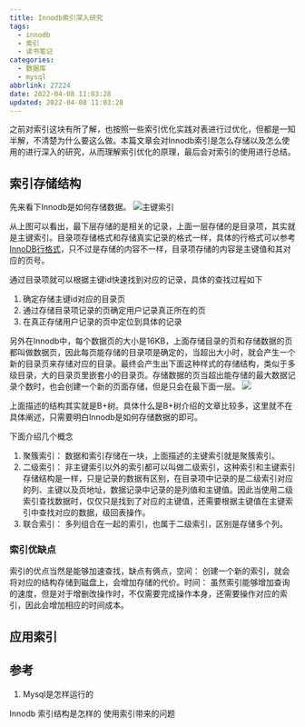 ```yaml
---
title: Innodb索引深入研究
tags:
  - innodb
  - 索引
  - 读书笔记
categories:
  - 数据库
  - mysql
abbrlink: 27224
date: 2022-04-08 11:03:28
updated: 2022-04-08 11:03:28
---
```


之前对索引这块有所了解，也按照一些索引优化实践对表进行过优化，但都是一知半解，不清楚为什么要这么做。本篇文章会对Innodb索引是怎么存储以及怎么使用的进行深入的研究，从而理解索引优化的原理，最后会对索引的使用进行总结。

## 索引存储结构

先来看下Innodb是如何存储数据。
![主键索引](https://cdn.jsdelivr.net/gh/fengxiu/img/20220408142245.png)

从上图可以看出，最下层存储的是相关的记录，上面一层存储的是目录项，其实就是主键索引。目录项存储格式和存储真实记录的格式一样，具体的行格式可以参考[InnoDB行格式](https://fengxiu.tech/archives/43453.html)，只不过是存储的内容不一样，目录项存储的内容是主键值和其对应的页号。

通过目录项就可以根据主键id快速找到对应的记录，具体的查找过程如下

1. 确定存储主键id对应的目录页
2. 通过存储目录项记录的页确定用户记录真正所在的页
3. 在真正存储用户记录的页中定位到具体的记录

另外在Innodb中，每个数据页的大小是16KB，上面存储目录的页和存储数据的页都叫做数据页，因此每页能存储的目录项是确定的，当超出大小时，就会产生一个新的目录页来存储对应的目录。最终会产生出下面这种样式的存储结构，类似于多级目录，大的目录页里嵌套小的目录页。存储数据的页当超出能存储的最大数据记录个数时，也会创建一个新的页面存储，但是只会在最下面一层。
![](https://cdn.jsdelivr.net/gh/fengxiu/img/20220408150150.png)

上面描述的结构其实就是B+树。具体什么是B+树介绍的文章比较多，这里就不在具体阐述，只需要明白Innodb是如何存储数据的即可。

下面介绍几个概念

1. 聚簇索引： 数据和索引存储在一块，上面描述的主键索引就是聚簇索引。
2. 二级索引： 非主键索引以外的索引都可以叫做二级索引，这种索引和主键索引存储结构是一样，只是记录的数据有区别，在目录项中记录的是二级索引对应的列、主键以及页地址，数据记录中记录的是列值和主键值。因此当使用二级索引查找数据时，仅仅只是找到了对应的主键值，还需要根据主键值在主键索引中查找对应的数据，级回表操作。
3. 联合索引： 多列组合在一起的索引，也属于二级索引，区别是存储多个列。

<!-- ### Innodb中B+树索引一些规定

1. 根页面地址始终不变：B+树实际创建索引的过程如下，每次创建索引时都会创建一个根节点页面，在往表中插入数据时都会插入对应的索引到这个根节点页面，当页面可用空间用完后，会创建一个新的页面，
    1. 每当为某个表创建一个 树索引(聚簇索引不是人为创建的它默认就存在〉时，都会为这个索引创建一个根节点页面。最开始表中没有数据的时候，每个B+ 树索引对应的根节点中既没有用户 ，也没有目录项记录.
    2. 随后向表中插入用户记录时 先把用户记录存储到这个根节点中。
    3. 在根节点中的可用空间用完时继续插入记录，此时会将根节点中的所有记录复制到一个新分配的页(比如页 a) 中， 然后对这个新页进行页分裂操作，得到另一个新页(比如页 ). 这时新插入的记录会根据键值(也就是聚簇索引中的主键值，或二级索引中对应的索引列的值〉的大小分配到页 或页 中.根节点此时便升级为存储目录项记录的页 ，也就需要把页 和页 对应的目录项记录插入到根节点中。

在这个过程中，需要特别注意 一个 树索引的根节点自创建之日起便不会再移动(也就是页号不再改变).这样只要我们对某个表建立一个索引 ，那么它的根节点的页号便会被记录到某个地方，后续凡是 InnoDB 存储引擎需要用到这个索引时，都会从那个固定的地方取出根节点的页号，从而访问这个索引.

2. 内节点中目录项记录的唯一性。这个是通过在目录相中记录相关的主键key值来保证。可以方便定位唯一的目录页。
3. 一个页面至少有俩条记录。 -->

### 索引优缺点

索引的优点当然是能够加速查找，缺点有俩点，空间： 创建一个新的索引，就会将对应的结构存储到磁盘上，会增加存储的代价。时间： 虽然索引能够增加查询的速度，但是对于增删改操作时，不仅需要完成操作本身，还需要操作对应的索引，因此会增加相应的时间成本。

## 应用索引



## 参考

1. Mysql是怎样运行的



Innodb 索引结构是怎样的
使用索引带来的问题
